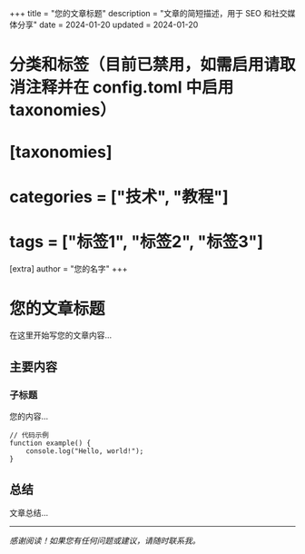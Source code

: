 +++
title = "您的文章标题"
description = "文章的简短描述，用于 SEO 和社交媒体分享"
date = 2024-01-20
updated = 2024-01-20

# 分类和标签（目前已禁用，如需启用请取消注释并在 config.toml 中启用 taxonomies）
# [taxonomies]
# categories = ["技术", "教程"]
# tags = ["标签1", "标签2", "标签3"]

[extra]
author = "您的名字"
+++

# 您的文章标题

在这里开始写您的文章内容...

## 主要内容

### 子标题

您的内容...

```code
// 代码示例
function example() {
    console.log("Hello, world!");
}
```

## 总结

文章总结...

---

*感谢阅读！如果您有任何问题或建议，请随时联系我。*
